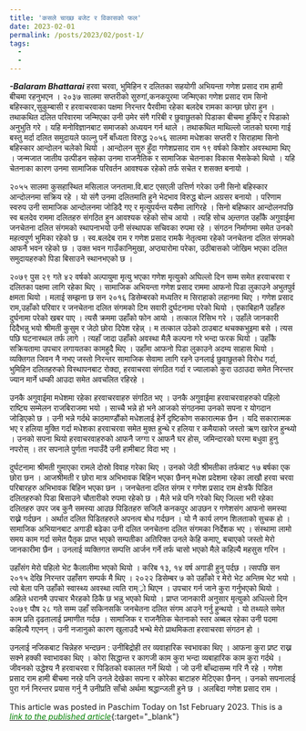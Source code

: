 ```yaml
---
title: 'कसले चाख्छ बजेट र विकासको फल'
date: 2023-02-01
permalink: /posts/2023/02/post-1/
tags:
  - 
  - 
---
```

**_-Balaram Bhattarai_**
हरवा चरवा, भुमिहिन र दलितका सहयोगी अभियन्ता गणेश प्रसाद राम हामी बीचमा रहनुभएन । २०३७ सालमा सप्तरीको सुरुगां,कनकपुरमा जन्मिएका गणेश प्रसाद राम सिनो बहिस्कार,सुकुम्बासी र हरवाचरवाका पक्षमा निरन्तर पैरवीमा रहेका बलदेब रामका कान्छा छोरा हुन । तथाकथित दलित परिवारमा जन्मिएका उनी उमेर संगै गरिबी र छुवाछुतको पिडाका बीचमा हुर्किए र पिडाको अनुभुति गरे । यहि मनोविज्ञानबाट समाजको अध्ययन गर्न थाले ।
तथाकथित माथिल्लो जातको घरमा गाई बस्तु मर्दा दलित समुदायले फाल्नु पर्ने बाँध्यता विरुद्ध २०५६ सालमा मधेशका सप्तरी र सिराहामा सिनो बहिस्कार आन्दोलन चलेको थियो । आन्दोलन सुरु हुँदा गणेशप्रसाद राम १९ वर्षको किशोर अवस्थामा थिए । जन्मजात जातीय उत्पीडन सहेका उनमा राजनैतिक र सामाजिक चेतनाका विकास भैसकेको थियो । यहि चेतनाका कारण उनमा सामाजिक परिवर्तन आवश्यक रहेको तर्फ सचेत र शसक्त बनायो ।

२०५५ सालमा कुसहास्थित मसिलाल जनतामा.वि.बाट एसएली उत्तिर्ण गरेका उनी सिनो बहिस्कार आन्दोलनमा सक्रिय रहे । यो संगै उनमा दलितमाति हुने भेदभाव विरुद्ध बोल्न अग्रसर बनायो । परिणाम स्वरुप उनी सामाजिक आन्दोलनमा जोडिदै गए र मृत्युपर्यन्त यसैमा लागिरहे ।
सिनो बहिष्कार आन्दोलनपछि स्व बलदेव राममा दलितहरु संगठित हुन आवश्यक रहेको सोच आयो । त्यहि सोच अन्र्तगत उहाँकै अगुवाईमा जनचेतना दलित संगमको स्थापनाभयो उनी संस्थापक सचिवका रुपमा रहे । संगठन निर्माणमा समेत उनको महत्वपुर्ण भुमिका रहेको छ । स्व.बलदेब राम र गणेश प्रसाद रामकै नेतृत्वमा रहेको जनचेतना दलित संगमको आफनै भवन रहेको छ । उक्त भवन गाउँकानिमुखा, अप्ठ्यारोमा परेका, उठीबासको जोखिम भएका दलित समुदायहरुको पिडा बिसाउने स्थानभएको छ ।

२०७९ पुस २९ गते ४२ वर्षको अल्पायुमा मृत्यु भएका गणेश मृत्युको अघिल्लो दिन सम्म समेत हरवाचरवा र दलितका पक्षमा लागि रहेका थिए । सामाजिक अभियन्ता गणेश प्रसाद राममा आफनो पिडा लुकाउने अभुतपुर्व क्षमता थियो । मलाई सम्झना छ सन २०१६ डिसेम्बरको मध्यतिर म सिराहाको लहानमा थिए । गणेश प्रसाद राम,उहाँको परिवार र जनचेतना दलित संगमको टिम सवारी दुर्घटनामा परेको थियो । एकाबिहानै उहाँहरु दुर्घनामा परेको खबर पाए । त्यसै क्रममा उहाँको फोन आयो । तत्काल रिसिभ गरे । उहाँले जानकारी दिदैभन्नु भयो श्रीमती कुसुम र जेठो छोरा दिपेश रहेन्न् । म तत्काल उठेको ठाउबाट थचक्कभुइमा बसे । त्यस पछि घटनास्थल तर्फ लागे । त्यहाँ जादा उहाँको अवस्था मैलै कल्पना गरे भन्दा फरक थियो । उहाँकै सक्रियतामा उपचार लगायतका कामहुदै थिए । उहाँमा आफनो पिडा लुकाउने अदम्य साहास थियो । व्यक्तिगत जिवन नै नभए जस्तो निरन्तर सामाजिक सेवामा लागि रहने उनलाई छुवाछुतको विरोध गर्दा, भुमिहिन दलितहरुको विस्थापनबाट रोक्दा, हरवाचरवा संगठित गर्दा र ज्यालाको कुरा उठाउदा समेत निरन्तर ज्यान मार्ने धम्की आउदा समेत अवचलित रहिरहे ।

उनकै अगुवाईमा मधेशमा रहेका हरवाचरवाहरु संगठित भए । उनकै अगुवाईमा हरवाचरवाहरुको पहिलो राष्ट्यि सम्मेलन राजबिराजमा भयो । साच्चै भन्ने हो भने आजको संगठनमा उनको सपना र योगदान जोडिएको छ । उनी भन्ने गर्दथे काठमाण्डौंको मधेशलाई हेर्ने दृष्टिकोण सकारात्मक छैन । यदि सकारात्मक भए र हलिया मुक्ति गर्दा मधेशका हरवाचरवा समेत मुक्त हुन्थे र हलिया र कमैयाको जस्तो ऋण खारेज हुन्थ्यो । उनको सपना थियो हरवाचरवाहरुको आफनै जग्गा र आफनै घर होस, जमिन्दारको घरमा बधुवा हुनु नपरोस् । तर सपनाले पुर्णता नपाउँदै उनी हामीबाट विदा भए ।

दुर्घटनामा श्रीमती गुमाएका रामले दोस्रो विवाह गरेका थिए । उनको जेठी श्रीमतीका तर्फबाट १७ बर्षका एक छोरा छन । आजश्रीमती र छोरा मात्र अभिभावक बिहिन भएका छैनन् मधेश प्रदेशमा रहेका लाखौ हरवा चरवा परिबारहरु अभिभावक बिहिन भएका छन । जनचेतना दलित संगम र गणेश प्रसाद राम क्षेत्रकै पिडित दलितहरुको पिडा बिसाउने चौतारीको रुपमा रहेको छ । मैले भन्ने पनि गरेको थिए जिल्ला भरी रहेका दलितहरु उपर जब कुनै समस्या आउछ पिडितहरु सजिलै कनकपुर आउछन र गणेशसंग आफनो समस्या राख्ने गर्दछन । अर्थात दलित पिडितहरुले अपनत्व बोध गर्दछन । यो नै कार्य लगन शिलताको सुचक हो । सामाजिक अभियानबाट अगाडी बढेका उनी दलित जनचेतना दलित संगमका निर्देशक भए । संस्थामा लामो समय काम गर्दा समेत पैतृक प्राप्त भएको सम्पतीका अतिरिक्त उनले केहि कमाए, बचाएको जस्तो मेरो जानकारीमा छैन । उनलाई व्यक्तिगत सम्पत्ति आर्जन गर्ने तर्फ चासो भएको मैले कहिल्यै महसुस गरिन ।

उहाँसंग मेरो पहिलो भेट कैलालीमा भएको थियो । करिब १३, १४ वर्ष अगाडी हुनु पर्दछ । त्सपछि सन २०१५ देखि निरन्तर उहाँसग सम्पर्क मै थिए । २०२२ डिसेम्बर ७ को उहाँको र मेरो भेट अन्तिम भेट भयो । त्यो बेला पनि उहाँको स्वास्थ्य अवस्था त्यति राम््रो थिएन । उपचार गर्न जाने कुरा गर्नुभएको थियो । अहिले धरानमै उपचार भैरहको ठिकै छ भन्नु भएको थियो । प्राप्त जानकारी अनुसार मृत्युको अधिल्लो दिन २०७९ पौष २८ गते सम्म उहाँ सकिनसकि जनचेतना दलित संगम आउने गर्नु हुन्थयो । यो तथ्यले समेत काम प्रति दृढतालाई प्रमाणीत गर्दछ । सामाजिक र राजनैतिक चेतनाको स्तर अब्बल रहेका उनी पदमा कहिल्यै गएनन् । उनी नजानुको कारण खुलाउदै भन्थे मेरो प्राथमिकता हरवाचरवा संगठन हो ।

उनलाई नजिकबाट चिन्नेहरु भन्दछन : उनीबिद्रोही तर व्यवाहारिक स्वभावका थिए । आफना कुरा प्रष्ट राख्न सक्ने हक्की स्वाभावका थिए । कोरा सिद्धान्त र कागजी काम कुरा भन्दा व्यबाहारिक काम कुरा गर्दथे । जीवनको उद्धेश्य नै हरवाचरवा र पिडितको वकालत गर्ने थियो । जो उनी बाँच्दासम्म गरि नै रहे । गणेश प्रसाद राम हामी बीचमा नरहे पनि उनले देखेका सपना र कोरेका बाटाहरु मेटिएका छैनन् । उनको सपनालाई पुरा गर्न निरन्तर प्रयास गर्नु नै उनीप्रति साँचो अर्थमा श्रद्धान्जली हुने छ । अलबिदा गणेश प्रसाद राम ।

This article was posted in Paschim Today on 1st February 2023. This is a [<span style="color:green">*link to the published article*</span>](https://dalitonline.com/archives/16526?fbclid=IwAR0i2EVeL-F-xEVIOda64aOwR457RJFvt9rXw1SeLYPaGf1Ux0jDcksLkVk){:target="_blank"}
